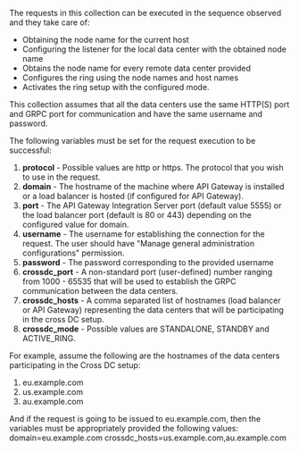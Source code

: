 The requests in this collection can be executed in the sequence observed and they take care of:
* Obtaining the node name for the current host
* Configuring the listener for the local data center with the obtained node name
* Obtains the node name for every remote data center provided
* Configures the ring using the node names and host names
* Activates the ring setup with the configured mode.

This collection assumes that all the data centers use the same HTTP(S) port and GRPC port for communication and have the same username and password.

The following variables must be set for the request execution to be successful:
1. **protocol** - Possible values are http or https. The protocol that you wish to use in the request.
1. **domain** - The hostname of the machine where API Gateway is installed or a load balancer is hosted (if configured for API Gateway). 
1. **port** - The API Gateway Integration Server port (default value 5555) or the load balancer port (default is 80 or 443) depending on the configured value for domain. 
1. **username** - The username for establishing the connection for the request. The user should have "Manage general administration configurations" permission.
1. **password** - The password corresponding to the provided username
1. **crossdc_port** - A non-standard port (user-defined) number ranging from 1000 - 65535 that will be used to establish the GRPC communication between the data centers.
1. **crossdc_hosts** - A comma separated list of hostnames (load balancer or API Gateway) representing the data centers that will be participating in the cross DC setup.
1. **crossdc_mode** - Possible values are STANDALONE, STANDBY and ACTIVE_RING.

For example, assume the following are the hostnames of the data centers participating in the Cross DC setup:
1. eu.example.com
1. us.example.com
1. au.example.com

And if the request is going to be issued to eu.example.com, then the variables must be appropriately provided the following values:
domain=eu.example.com
crossdc_hosts=us.example.com,au.example.com
